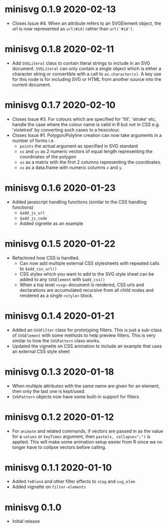 
# minisvg 0.1.9  2020-02-13

* Closes Issue #4. When an attribute refers to an SVGElement object, the url
  is now represented as `url(#id)` rather than `url('#id')`.


# minisvg 0.1.8  2020-02-11

* Add `SVGLiteral` class to contain literal strings to include in an SVG document.
  `SVGLiteral` can only contain a single object which is either a
  character string or convertible with a call to  `as.character(x)`.  A key use
  for this node is for including SVG or HTML from another source into the 
  current document.

# minisvg 0.1.7  2020-02-10

* Closes Issue #3. For colours which are specified for 'fill', 'stroke' etc, handle the case where
  the colour name is valid in R but not in CSS e.g. 'violetred' by converting
  such cases to a hexcolour. 
* Closes Issue #1. Polygon/Polyline creation can now take arguments in a number of forms i.e.
    * `points` the actual argument as specified in SVG standard
    * `xs` and `ys` as 2 numeric vectors of equal length representing the coordinates
      of the polygon
    * `xs` as a matrix with the first 2 columns representing the coordinates.
    * `xs` as a data.frame with numeric columns `x` and `y`.

# minisvg 0.1.6  2020-01-23

* Added javascript handling functions (similar to the CSS handling functions)
    * `$add_js_url`
    * `$add_js_code`
    * Added vignette as an example

# minisvg 0.1.5  2020-01-22

* Refactored how CSS is handled. 
    * Can now add multiple external CSS stylesheets with repeated calls to `$add_css_url()`
    * CSS styles which you want to add to the SVG style sheet can be added 
      to any `SVGElement` with `$add_css()`
    * When a top level `<svg>` document is rendered, CSS urls and declarations are 
      accumulated recursive from all child nodes and rendered as a single 
      `<style>` block.
      
# minisvg 0.1.4  2020-01-21

* Added an `SVGFilter` class for prototyping filters. This is just a 
  sub-class of `SVGElement` with some methods to help preview filters.  This 
  is very similar to how the `SVGPattern` class works.
* Updated the vignette on CSS animation to include an example that 
  uses an external CSS style sheet

# minisvg 0.1.3  2020-01-18

* When multiple attributes with the same name are given for an element, then 
  only the last one is kept/used.
* `SVGPattern` objects now have some built-in support for filters

# minisvg 0.1.2  2020-01-12

* For `animate` and related commands, if vectors are passed in as the value
  for a `values` or `keyTimes` argument, then `paste(x, collapse=";")` is applied. 
  This will make some animation setup easier from R since we no longer have 
  to collpse vectors before calling.

# minisvg 0.1.1  2020-01-10

* Added `feBlend` and other filter effects to `stag` and `svg_elem`
* Added vignette on `filter-elements`

# minisvg 0.1.0

* Initial release
